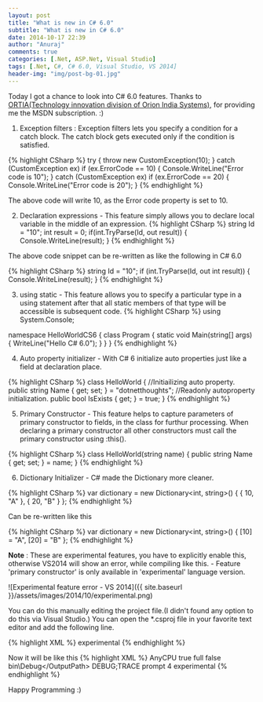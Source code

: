 ```yaml
---
layout: post
title: "What is new in C# 6.0"
subtitle: "What is new in C# 6.0"
date: 2014-10-17 22:39
author: "Anuraj"
comments: true
categories: [.Net, ASP.Net, Visual Studio]
tags: [.Net, C#, C# 6.0, Visual Studio, VS 2014]
header-img: "img/post-bg-01.jpg"
---
```

Today I got a chance to look into C# 6.0 features. Thanks to [ORTIA(Technology innovation division of Orion India Systems)](http://www.orioninc.com), for providing me the MSDN subscription. :)



1.  Exception filters : Exception filters lets you specify a condition for a catch block. The catch block gets executed only if the condition is satisfied.

{% highlight CSharp %}
try
{
    throw new CustomException(10);
}
catch (CustomException ex) if (ex.ErrorCode == 10)
{
    Console.WriteLine("Error code is 10");
}
catch (CustomException ex) if (ex.ErrorCode == 20)
{
    Console.WriteLine("Error code is 20");
}
{% endhighlight %}

The above code will write 10, as the Error code property is set to 10.

2.  Declaration expressions - This feature simply allows you to declare local variable in the middle of an expression. 
{% highlight CSharp %}
string Id = "10";
int result = 0;
if(int.TryParse(Id, out result))
{
    Console.WriteLine(result);
}
{% endhighlight %}

The above code snippet can be re-written as like the following in C# 6.0

{% highlight CSharp %}
string Id = "10";
if (int.TryParse(Id, out int result))
{
    Console.WriteLine(result);
}
{% endhighlight %}

3.  using static - This feature allows you to specify a particular type in a using statement after that all static members of that type will be accessible is subsequent code. 
{% highlight CSharp %}
using System.Console;

namespace HelloWorldCS6
{
    class Program
    {
        static void Main(string[] args)
        {
            WriteLine("Hello C# 6.0");
        }
    }
}
{% endhighlight %}

4.  Auto property initializer - With C# 6 initialize auto properties just like a field at declaration place.

{% highlight CSharp %}
class HelloWorld
{
    //Initiailizing auto property.
    public string Name { get; set; } = "dotnetthoughts";
    //Readonly autoproperty initialization.
    public bool IsExists { get; } = true;
}
{% endhighlight %}

5.  Primary Constructor - This feature helps to capture parameters of primary constructor to fields, in the class for furthur processing. When declaring a primary constructor all other constructors must call the primary constructor using :this().

{% highlight CSharp %}
class HelloWorld(string name)
{
    public string Name { get; set; } = name;
}
{% endhighlight %}

6.  Dictionary Initializer - C# made the Dictionary more cleaner. 

{% highlight CSharp %}
var dictionary = new Dictionary<int, string>()
{
    { 10, "A" },
    { 20, "B" }
};
{% endhighlight %}

Can be re-written like this

{% highlight CSharp %}
var dictionary = new Dictionary<int, string>()
{
    [10] = "A",
    [20] = "B"
};
{% endhighlight %}


**Note** : These are experimental features, you have to explicitly enable this, otherwise VS2014 will show an error, while compiling like this. - Feature 'primary constructor' is only available in 'experimental' language version.

![Experimental feature error - VS 2014]({{ site.baseurl }}/assets/images/2014/10/experimental.png)

You can do this manually editing the project file.(I didn't found any option to do this via Visual Studio.) You can open the *.csproj file in your favorite text editor and add the following line.

{% highlight XML %}
<LangVersion>experimental</LangVersion>
{% endhighlight %}

Now it will be like this
{% highlight XML %}
<PropertyGroup Condition=" '$(Configuration)|$(Platform)' == 'Debug|AnyCPU' ">
  <PlatformTarget>AnyCPU</PlatformTarget>
  <DebugSymbols>true</DebugSymbols>
  <DebugType>full</DebugType>
  <Optimize>false</Optimize>
  <OutputPath>bin\Debug\</OutputPath>
  <DefineConstants>DEBUG;TRACE</DefineConstants>
  <ErrorReport>prompt</ErrorReport>
  <WarningLevel>4</WarningLevel>
  <LangVersion>experimental</LangVersion>
</PropertyGroup>
{% endhighlight %}

Happy Programming :)
